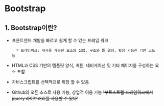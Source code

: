 # Bootstrap

## 1. Bootstrap이란?

* 프론트엔드 개발을 빠르고 쉽게 할 수 있는 프레임 워크
        
        * 프레임워크: 재사용 가능한 요소의 집합, 구조와 틀 결정, 확장 가능한 기반 코드 등
        
* HTML과 CSS 기반의 템플릿 양식, 버튼, 네비게이션 및 기타 페이지를 구성하는 요소 포함

* 자바스크립트를 선택적으로 확장 할 수 있음

* Github의 오픈 소스로 사용 가능, 상업적 이용 가능
~~'부트스트랩 프레임워크에서 jquery 라이브러리를 사용할 수 있다'~~
